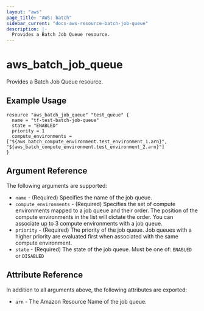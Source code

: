 ```yaml
---
layout: "aws"
page_title: "AWS: batch"
sidebar_current: "docs-aws-resource-batch-job-queue"
description: |-
  Provides a Batch Job Queue resource.
---
```


# aws_batch_job_queue

Provides a Batch Job Queue resource.

## Example Usage

```hcl
resource "aws_batch_job_queue" "test_queue" {
  name = "tf-test-batch-job-queue"
  state = "ENABLED"
  priority = 1
  compute_environments = ["${aws_batch_compute_environment.test_environment_1.arn}", "${aws_batch_compute_environment.test_environment_2.arn}"]
}
```

## Argument Reference

The following arguments are supported:

* `name` - (Required) Specifies the name of the job queue.
* `compute_environments` - (Required) Specifies the set of compute environments
    mapped to a job queue and their order.  The position of the compute environments
    in the list will dictate the order. You can associate up to 3 compute environments
    with a job queue.
* `priority` - (Required) The priority of the job queue. Job queues with a higher priority
    are evaluated first when associated with the same compute environment.
* `state` - (Required) The state of the job queue. Must be one of: `ENABLED` or `DISABLED`

## Attribute Reference

In addition to all arguments above, the following attributes are exported:

* `arn` - The Amazon Resource Name of the job queue.
